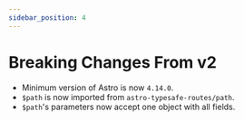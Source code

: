 ```yaml
---
sidebar_position: 4
---
```


# Breaking Changes From v2
* Minimum version of Astro is now `4.14.0`.
* `$path` is now imported from `astro-typesafe-routes/path`.
* `$path`'s parameters now accept one object with all fields.